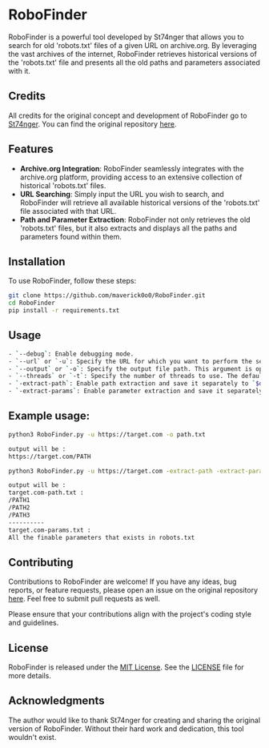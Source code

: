 # RoboFinder

RoboFinder is a powerful tool developed by St74nger that allows you to search for old 'robots.txt' files of a given URL on archive.org. By leveraging the vast archives of the internet, RoboFinder retrieves historical versions of the 'robots.txt' file and presents all the old paths and parameters associated with it.

## Credits

All credits for the original concept and development of RoboFinder go to [St74nger](https://github.com/St74nger). You can find the original repository [here](https://github.com/St74nger/robofinder).

## Features

- **Archive.org Integration**: RoboFinder seamlessly integrates with the archive.org platform, providing access to an extensive collection of historical 'robots.txt' files.
- **URL Searching**: Simply input the URL you wish to search, and RoboFinder will retrieve all available historical versions of the 'robots.txt' file associated with that URL.
- **Path and Parameter Extraction**: RoboFinder not only retrieves the old 'robots.txt' files, but it also extracts and displays all the paths and parameters found within them.

## Installation 

To use RoboFinder, follow these steps:

```bash
git clone https://github.com/maverick0o0/RoboFinder.git
cd RoboFinder
pip install -r requirements.txt
```

## Usage

```bash
- `--debug`: Enable debugging mode.
- `--url` or `-u`: Specify the URL for which you want to perform the search. This argument is required.
- `--output` or `-o`: Specify the output file path. This argument is optional.
- `--threads` or `-t`: Specify the number of threads to use. The default value is 10.
- `-extract-path`: Enable path extraction and save it separately to `$domain-path.txt`.
- `-extract-params`: Enable parameter extraction and save it separately to `$domain-params.txt`.
```

## Example usage:

```bash
python3 RoboFinder.py -u https://target.com -o path.txt

output will be :
https://target.com/PATH
```
```bash
python3 RoboFinder.py -u https://target.com -extract-path -extract-params

output will be :
target.com-path.txt :
/PATH1
/PATH2
/PATH3
----------
target.com-params.txt :
All the finable parameters that exists in robots.txt
```

## Contributing

Contributions to RoboFinder are welcome! If you have any ideas, bug reports, or feature requests, please open an issue on the original repository [here](https://github.com/St74nger/robofinder/issues). Feel free to submit pull requests as well.

Please ensure that your contributions align with the project's coding style and guidelines.

## License

RoboFinder is released under the [MIT License](https://opensource.org/licenses/MIT). See the [LICENSE](https://github.com/St74nger/robofinder/blob/main/LICENSE) file for more details.

## Acknowledgments

The author would like to thank St74nger for creating and sharing the original version of RoboFinder. Without their hard work and dedication, this tool wouldn't exist.
